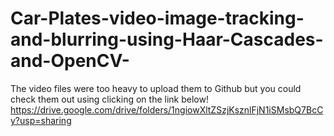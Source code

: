 # Car-Plates-video-image-tracking-and-blurring-using-Haar-Cascades-and-OpenCV-
The video files were too heavy to upload them to Github but you could check them out using clicking on the link below!
https://drive.google.com/drive/folders/1ngiowXltZSzjKsznlFjN1iSMsbQ7BcCy?usp=sharing
